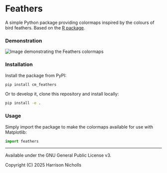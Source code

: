 # Feathers

A simple Python package providing colormaps inspired by the colours of bird feathers.
Based on the [R package](https://github.com/shandiya/feathers).

### Demonstration
![Image demonstrating the Feathers colormaps](docs/assets/feathers.svg)

### Installation
Install the package from PyPI:
```bash
pip install cm_feathers
```

Or to develop it, clone this repository and install locally:
```bash
pip install -e .
```

### Usage
Simply import the package to make the colormaps available for use with Matplotlib:
```python
import feathers
```
-----------------------------
Available under the GNU General Public License v3.

Copyright (C) 2025 Harrison Nicholls
